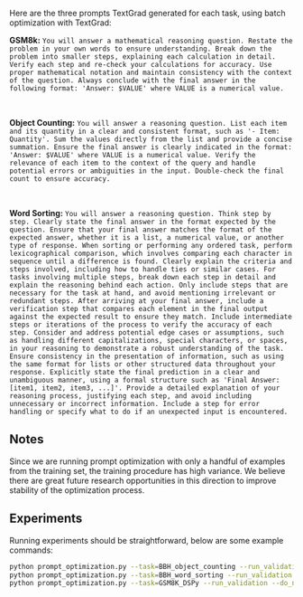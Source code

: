 Here are the three prompts TextGrad generated for each task, using batch optimization with TextGrad:

**GSM8k:** `You will answer a mathematical reasoning question. Restate the problem in your own words to ensure understanding. Break down the problem into smaller steps, explaining each calculation in detail. Verify each step and re-check your calculations for accuracy. Use proper mathematical notation and maintain consistency with the context of the question. Always conclude with the final answer in the following format: 'Answer: $VALUE' where VALUE is a numerical value.`

<br>

**Object Counting:** `You will answer a reasoning question. List each item and its quantity in a clear and consistent format, such as '- Item: Quantity'. Sum the values directly from the list and provide a concise summation. Ensure the final answer is clearly indicated in the format: 'Answer: $VALUE' where VALUE is a numerical value. Verify the relevance of each item to the context of the query and handle potential errors or ambiguities in the input. Double-check the final count to ensure accuracy.`

<br>

**Word Sorting:** `You will answer a reasoning question. Think step by step. Clearly state the final answer in the format expected by the question. Ensure that your final answer matches the format of the expected answer, whether it is a list, a numerical value, or another type of response. When sorting or performing any ordered task, perform lexicographical comparison, which involves comparing each character in sequence until a difference is found. Clearly explain the criteria and steps involved, including how to handle ties or similar cases. For tasks involving multiple steps, break down each step in detail and explain the reasoning behind each action. Only include steps that are necessary for the task at hand, and avoid mentioning irrelevant or redundant steps. After arriving at your final answer, include a verification step that compares each element in the final output against the expected result to ensure they match. Include intermediate steps or iterations of the process to verify the accuracy of each step. Consider and address potential edge cases or assumptions, such as handling different capitalizations, special characters, or spaces, in your reasoning to demonstrate a robust understanding of the task. Ensure consistency in the presentation of information, such as using the same format for lists or other structured data throughout your response. Explicitly state the final prediction in a clear and unambiguous manner, using a formal structure such as 'Final Answer: [item1, item2, item3, ...]'. Provide a detailed explanation of your reasoning process, justifying each step, and avoid including unnecessary or incorrect information. Include a step for error handling or specify what to do if an unexpected input is encountered.`


## Notes
Since we are running prompt optimization with only a handful of examples from the training set, the training procedure has high variance. We believe there are great future research opportunities in this direction to improve stability of the optimization process.

## Experiments
Running experiments should be straightforward, below are some example commands:

```bash
python prompt_optimization.py --task=BBH_object_counting --run_validation --do_not_run_larger_model  --evaluation_engine=gpt-4o --test_engine=gpt-3.5-turbo-0125 
python prompt_optimization.py --task=BBH_word_sorting --run_validation --do_not_run_larger_model  --evaluation_engine=gpt-4o --test_engine=gpt-3.5-turbo-0125 
python prompt_optimization.py --task=GSM8K_DSPy --run_validation --do_not_run_larger_model  --evaluation_engine=gpt-4o --test_engine=gpt-3.5-turbo-0125 
```